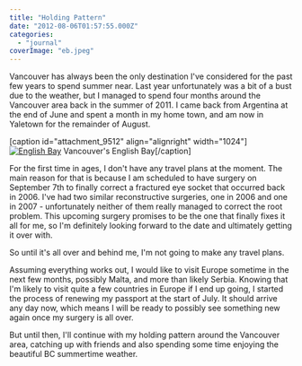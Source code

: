 ```yaml
---
title: "Holding Pattern"
date: "2012-08-06T01:57:55.000Z"
categories: 
  - "journal"
coverImage: "eb.jpeg"
---
```


Vancouver has always been the only destination I've considered for the past few years to spend summer near. Last year unfortunately was a bit of a bust due to the weather, but I managed to spend four months around the Vancouver area back in the summer of 2011. I came back from Argentina at the end of June and spent a month in my home town, and am now in Yaletown for the remainder of August.

\[caption id="attachment\_9512" align="alignright" width="1024"\][![](images/eb-1024x682.jpeg "English Bay")](http://www.migratorynerd.com/wordpress/wp-content/uploads/2012/08/eb.jpeg) Vancouver's English Bay\[/caption\]

For the first time in ages, I don't have any travel plans at the moment. The main reason for that is because I am scheduled to have surgery on September 7th to finally correct a fractured eye socket that occurred back in 2006. I've had two similar reconstructive surgeries, one in 2006 and one in 2007 - unfortunately neither of them really managed to correct the root problem. This upcoming surgery promises to be the one that finally fixes it all for me, so I'm definitely looking forward to the date and ultimately getting it over with.

So until it's all over and behind me, I'm not going to make any travel plans.

Assuming everything works out, I would like to visit Europe sometime in the next few months, possibly Malta, and more than likely Serbia. Knowing that I'm likely to visit quite a few countries in Europe if I end up going, I started the process of renewing my passport at the start of July. It should arrive any day now, which means I will be ready to possibly see something new again once my surgery is all over.

But until then, I'll continue with my holding pattern around the Vancouver area, catching up with friends and also spending some time enjoying the beautiful BC summertime weather.
